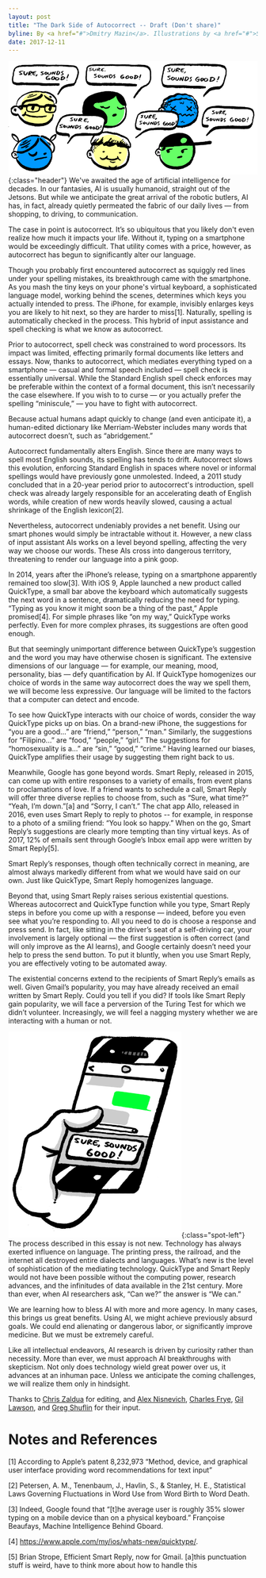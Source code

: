 ```yaml
---
layout: post
title: "The Dark Side of Autocorrect -- Draft (Don't share)"
byline: By <a href="#">Dmitry Mazin</a>. Illustrations by <a href="#">Sean McOmber</a>.
date: 2017-12-11
---
```

![](/assets/autocorrect/header.png){:class="header"}
We've awaited the age of artificial intelligence for decades. In our fantasies, AI is usually humanoid, straight out of the Jetsons. But while we anticipate the great arrival of the robotic butlers, AI has, in fact, already quietly permeated the fabric of our daily lives — from shopping, to driving, to communication.


The case in point is autocorrect. It’s so ubiquitous that you likely don't even realize how much it impacts your life. Without it, typing on a smartphone would be exceedingly difficult. That utility comes with a price, however, as autocorrect has begun to significantly alter our language.


Though you probably first encountered autocorrect as squiggly red lines under your spelling mistakes, its breakthrough came with the smartphone. As you mash the tiny keys on your phone's virtual keyboard, a sophisticated language model, working behind the scenes, determines which keys you actually intended to press. The iPhone, for example, invisibly enlarges keys you are likely to hit next, so they are harder to miss[1]. Naturally, spelling is automatically checked in the process. This hybrid of input assistance and spell checking is what we know as autocorrect.


Prior to autocorrect, spell check was constrained to word processors. Its impact was limited, effecting primarily formal documents like letters and essays. Now, thanks to autocorrect, which mediates everything typed on a smartphone — casual and formal speech included — spell check is essentially universal. While the Standard English spell check enforces may be preferable within the context of a formal document, this isn’t necessarily the case elsewhere. If you wish to to curse — or you actually prefer the spelling “miniscule,” — you have to fight with autocorrect.


Because actual humans adapt quickly to change (and even anticipate it), a human-edited dictionary like Merriam-Webster includes many words that autocorrect doesn’t, such as “abridgement.”


Autocorrect fundamentally alters English. Since there are many ways to spell most English sounds, its spelling has tends to drift. Autocorrect slows this evolution, enforcing Standard English in spaces where novel or informal spellings would have previously gone unmolested. Indeed, a 2011 study concluded that in a 20-year period prior to autocorrect's introduction, spell check was already largely responsible for an accelerating death of English words, while creation of new words heavily slowed, causing a actual shrinkage of the English lexicon[2].


Nevertheless, autocorrect undeniably provides a net benefit. Using our smart phones would simply be intractable without it. However, a new class of input assistant AIs works on a level beyond spelling, affecting the very way we choose our words. These AIs cross into dangerous territory, threatening to render our language into a pink goop.


In 2014, years after the iPhone’s release, typing on a smartphone apparently remained too slow[3]. With iOS 9, Apple launched a new product called QuickType, a small bar above the keyboard which automatically suggests the next word in a sentence, dramatically reducing the need for typing. “Typing as you know it might soon be a thing of the past,” Apple promised[4]. For simple phrases like “on my way,” QuickType works perfectly. Even for more complex phrases, its suggestions are often good enough.


But that seemingly unimportant difference between QuickType’s suggestion and the word you may have otherwise chosen is significant. The extensive dimensions of our language — for example, our meaning, mood, personality, bias — defy quantification by AI. If QuickType homogenizes our choice of words in the same way autocorrect does the way we spell them, we will become less expressive. Our language will be limited to the factors that a computer can detect and encode.


To see how QuickType interacts with our choice of words, consider the way QuickType picks up on bias. On a brand-new iPhone, the suggestions for “you are a good…” are “friend,” “person,” “man.” Similarly, the suggestions for “Filipino...” are “food,” “people,” “girl.” The suggestions for “homosexuality is a...” are “sin,” “good,” “crime.” Having learned our biases, QuickType amplifies their usage by suggesting them right back to us.

Meanwhile, Google has gone beyond words. Smart Reply, released in 2015, can come up with entire responses to a variety of emails, from event plans to proclamations of love. If a friend wants to schedule a call, Smart Reply will offer three diverse replies to choose from, such as “Sure, what time?” “Yeah, I’m down.”[a] and “Sorry, I can’t.” The chat app Allo, released in 2016, even uses Smart Reply to reply to photos -- for example, in response to a photo of a smiling friend: “You look so happy.” When on the go, Smart Reply’s suggestions are clearly more tempting than tiny virtual keys. As of 2017, 12% of emails sent through Google’s Inbox email app were written by Smart Reply[5].


  

Smart Reply’s responses, though often technically correct in meaning, are almost always markedly different from what we would have said on our own. Just like QuickType, Smart Reply homogenizes language.
  

Beyond that, using Smart Reply raises serious existential questions. Whereas autocorrect and QuickType function while you type, Smart Reply steps in before you come up with a response — indeed, before you even see what you’re responding to. All you need to do is choose a response and press send. In fact, like sitting in the driver’s seat of a self-driving car, your involvement is largely optional — the first suggestion is often correct (and will only improve as the AI learns), and Google certainly doesn’t need your help to press the send button. To put it bluntly, when you use Smart Reply, you are effectively voting to be automated away.



The existential concerns extend to the recipients of Smart Reply’s emails as well. Given Gmail’s popularity, you may have already received an email written by Smart Reply. Could you tell if you did? If tools like Smart Reply gain popularity, we will face a perversion of the Turing Test for which we didn’t volunteer. Increasingly, we will feel a nagging mystery whether we are interacting with a human or not.
  
![](/assets/autocorrect/spot.png){:class="spot-left"} The process described in this essay is not new. Technology has always exerted influence on language. The printing press, the railroad, and the internet all destroyed entire dialects and languages. What’s new is the level of sophistication of the mediating technology. QuickType and Smart Reply would not have been possible without the computing power, research advances, and the infinitudes of data available in the 21st century. More than ever, when AI researchers ask, “Can we?” the answer is “We can.”


We are learning how to bless AI with more and more agency. In many cases, this brings us great benefits. Using AI, we might achieve previously absurd goals. We could end alienating or dangerous labor, or significantly improve medicine. But we must be extremely careful.


Like all intellectual endeavors, AI research is driven by curiosity rather than necessity. More than ever, we must approach AI breakthroughs with skepticism. Not only does technology wield great power over us, it advances at an inhuman pace. Unless we anticipate the coming challenges, we will realize them only in hindsight.

Thanks to <a href='#'>Chris Zaldua</a> for editing, and <a href='#'>Alex Nisnevich</a>, <a href='#'>Charles Frye</a>, <a href='#'>Gil Lawson</a>, and <a href='#'>Greg Shuflin</a> for their input.
# Notes and References
[1] According to Apple’s patent 8,232,973 “Method, device, and graphical user interface providing word recommendations for text input”


[2] Petersen, A. M., Tenenbaum, J., Havlin, S., & Stanley, H. E., Statistical Laws Governing Fluctuations in Word Use from Word Birth to Word Death.


[3] Indeed, Google found that “[t]he average user is roughly 35% slower typing on a mobile device than on a physical keyboard.” Françoise Beaufays, Machine Intelligence Behind Gboard.


[4] https://www.apple.com/my/ios/whats-new/quicktype/.


[5] Brian Strope, Efficient Smart Reply, now for Gmail.
[a]this punctuation stuff is weird, have to think more about how to handle this